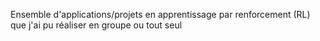 Ensemble d'applications/projets en apprentissage par renforcement (RL) que j'ai pu réaliser en groupe ou tout seul 
